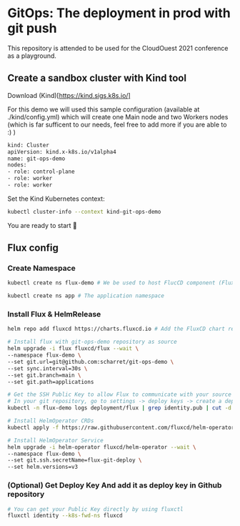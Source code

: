 # GitOps: The deployment in prod with git push

This repository is attended to be used for the CloudOuest 2021 conference as a playground.

## Create a sandbox cluster with Kind tool

Download (Kind)[https://kind.sigs.k8s.io/]

For this demo we will used this sample configuration (available at ./kind/config.yml) which will create one Main node and two Workers nodes (which is far sufficent to our needs, feel free to add more if you are able to :) )

```bash
kind: Cluster
apiVersion: kind.x-k8s.io/v1alpha4
name: git-ops-demo
nodes:
- role: control-plane
- role: worker
- role: worker
```

Set the Kind Kubernetes context:

```bash
kubectl cluster-info --context kind-git-ops-demo
```

You are ready to start 🎉

## Flux config

### Create Namespace
 
```bash
kubectl create ns flux-demo # We be used to host FlucCD component (Flux, HelmOperator)

kubectl create ns app # The application namespace
```

### Install Flux & HelmRelease

```bash
helm repo add fluxcd https://charts.fluxcd.io # Add the FluxCD chart repository
```

```bash
# Install flux with git-ops-demo repository as source
helm upgrade -i flux fluxcd/flux --wait \
--namespace flux-demo \
--set git.url=git@github.com:scharret/git-ops-demo \
--set sync.interval=30s \
--set git.branch=main \
--set git.path=applications

# Get the SSH Public Key to allow Flux to communicate with your source repository.
# In your git repository, go to settings -> deploy keys -> create a deploy key with write access
kubectl -n flux-demo logs deployment/flux | grep identity.pub | cut -d '"' -f2
```

```bash
# Install HelmOperator CRDs
kubectl apply -f https://raw.githubusercontent.com/fluxcd/helm-operator/master/deploy/crds.yaml
```

```bash
# Install HelmOperator Service
helm upgrade -i helm-operator fluxcd/helm-operator --wait \
--namespace flux-demo \
--set git.ssh.secretName=flux-git-deploy \
--set helm.versions=v3
```

### (Optional) Get Deploy Key And add it as deploy key in Github repository

```bash
# You can get your Public Key directly by using fluxctl
fluxctl identity --k8s-fwd-ns fluxcd

